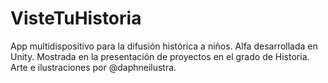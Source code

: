 # VisteTuHistoria
App multidispositivo para la difusión histórica a niños.
Alfa desarrollada en Unity. Mostrada en la presentación de proyectos en el grado de Historia.
Arte e ilustraciones por @daphneilustra.

